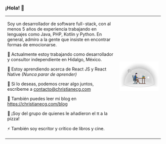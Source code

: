 ### ¡Hola! 👋

<!--
**ChristianECG/ChristianECG** is a ✨ _special_ ✨ repository because its `README.md` (this file) appears on your GitHub profile.

Here are some ideas to get you started:

- 🔭 I’m currently working on ...
- 🌱 I’m currently learning ...
- 👯 I’m looking to collaborate on ...
- 🤔 I’m looking for help with ...
- 💬 Ask me about ...
- 📫 How to reach me: ...
- 😄 Pronouns: ...
- ⚡ Fun fact: ...
-->

<table><tr><td>
  
Soy un desarrollador de software full-stack, con al menos 5 años de experiencia trabajando en lenguajes como Java, PHP, Kotlin y Python.
En general, admiro a la gente que insiste en encontrar formas de emocionarse.

🔭 Actualmente estoy trabajando como desarrollador y consultor independiente en Hidalgo, México.

🌱 Estoy aprendiendo acerca de React JS y React Native *(Nunca parar de aprender)*

👯 Si lo deseas, podemos crear algo juntos, escríbeme a contacto@christianecg.com

📖 También puedes leer mi blog en https://christianecg.com/blog

💬 ¡Soy del grupo de quienes le añadieron el π a la pizza!

⚡ También soy escritor y crítico de libros y cine.

</td>
<td>
<img src='https://github.com/ChristianECG/ChristianECG/blob/master/icon.png'>
</td></tr></table>
